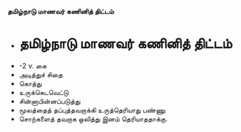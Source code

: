 **தமிழ்நாடு மாணவர் கணினித் திட்டம்**
- # தமிழ்நாடு மாணவர் கணினித் திட்டம்
- -2 v. கை
- அடித்துச் சிதை
- கொத்து
- உருக்கெடவெட்டு
- சின்னாபின்னப்படுத்து
- மூலத்தைத் தப்புத்தவறாக்கி உருத்தெரியாது பண்ணு
- சொற்களைத் தவறாக ஒலித்து இனம் தெரியாததாக்கு.

